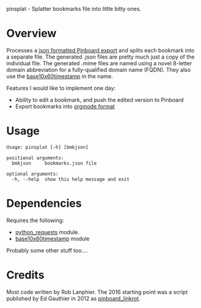 pinsplat - Splatter bookmarks file into little bitty ones.

Overview
========

Processes a [json formatted Pinboard export][pinboard_export] and splits
each bookmark into a separate file.  The generated .json files are pretty
much just a copy of the individual file.  The generated .mime files are
named using a novel 8-letter domain abbreviation for a fully-qualified
domain name (FQDN). They also use the [base10x60timestamp] in the name.

Features I would like to implement one day:

* Ability to edit a bookmark, and push the edited version to Pinboard
* Export bookmarks into [orgmode format]

Usage
=====

    Usage: pinsplat [-h] [bmkjson]

    positional arguments:
      bmkjson     bookmarks.json file

    optional arguments:
      -h, --help  show this help message and exit


Dependencies
============

Requires the following:
* [python_requests] module.
* [base10x60timestamp] module

Probably some other stuff too....

Credits
=======
Most code written by Rob Lanphier.  The 2016 starting point was a script
published by Ed Gauthier in 2012 as [pinboard_linkrot].

[pinboard_export]: https://pinboard.in/export/
[python_requests]: http://docs.python-requests.org/en/latest/
[orgmode format]: https://karl-voit.at/2017/09/23/orgmode-as-markup-only/
[base10x60timestamp]: https://github.com/robla/base10x60timestamp
[pinboard_linkrot]: https://github.com/edgauthier/pinboard_linkrot
